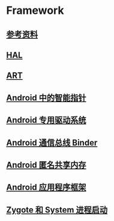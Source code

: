# Framework

## [参考资料](android/framework/reference/)

## [HAL](android/framework/hal/)

## [ART](android/framework/art/)

## [Android 中的智能指针](android/framework/sp/)

## [Android 专用驱动系统](android/framework/drivers/)

## [Android 通信总线 Binder](android/framework/binder/)

## [Android 匿名共享内存](android/framework/ashmem/)

## [Android 应用程序框架](android/framework/app_framework/)

## [Zygote 和 System 进程启动](android/framework/zygote/)

